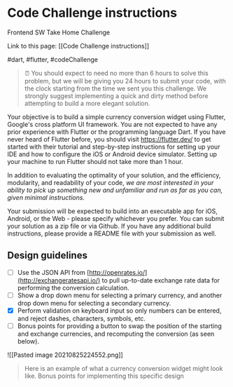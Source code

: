 # Code Challenge instructions
Frontend SW Take Home Challenge

Link to this page: [[Code Challenge instructions]]

#dart, #flutter, #codeChallenge


> ⏰ You should expect to need no more than 6 hours to solve this problem, but we will be giving you 24 hours to submit your code, with the clock starting from the time we sent you this challenge. We strongly suggest implementing a quick and dirty method before attempting to build a more elegant solution.

Your objective is to build a simple currency conversion widget using Flutter, Google's cross platform UI framework. You are not expected to have any prior experience with Flutter or the programming language Dart. If you have never heard of Flutter before, you should visit https://flutter.dev/ to get started with their tutorial and step-by-step instructions for setting up your IDE and how to configure the iOS or Android device simulator. Setting up your machine to run Flutter should not take more than 1 hour.

In addition to evaluating the optimality of your solution, and the efficiency, modularity, and readability of your code,  _we are most interested in your ability to pick up something new and unfamiliar and run as far as you can, given minimal instructions._

Your submission will be expected to build into an executable app for iOS, Android, or the Web - please specify whichever you prefer. You can submit your solution as a zip file or via Github. If you have any additional build instructions, please provide a README file with your submission as well.


## Design guidelines
- [ ] Use the JSON API from [http://openrates.io/](http://exchangeratesapi.io/) to pull up-to-date exchange rate data for performing the conversion calculation.
- [ ] Show a drop down menu for selecting a primary currency, and another drop down menu for selecting a secondary currency.
- [x] Perform validation on keyboard input so only numbers can be entered, and reject dashes, characters, symbols, etc.
- [ ] Bonus points for providing a  button to swap the position of the starting and exchange currencies, and recomputing the conversion (as seen below).

![[Pasted image 20210825224552.png]]
> Here is an example of what a currency conversion widget might look like. Bonus points for implementing this specific design

